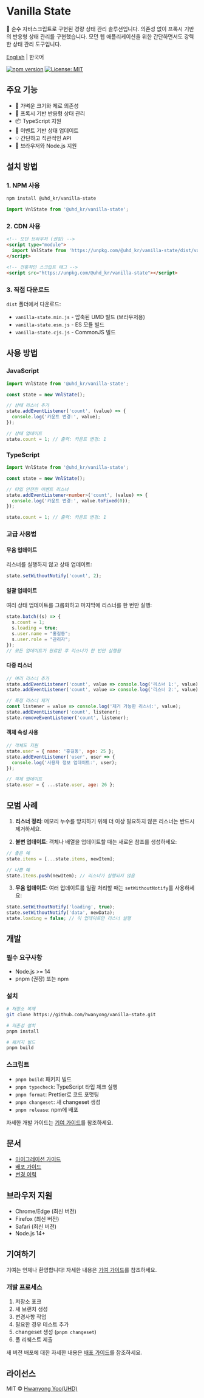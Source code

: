 # Vanilla State

🚀 순수 자바스크립트로 구현된 경량 상태 관리 솔루션입니다. 의존성 없이 프록시 기반의 반응형 상태 관리를 구현했습니다. 모던 웹 애플리케이션을 위한 간단하면서도 강력한 상태 관리 도구입니다.

[English](README.md) | 한국어

[![npm version](https://badge.fury.io/js/@uhd_kr/vanilla-state.svg)](https://badge.fury.io/js/@uhd_kr/vanilla-state)
[![License: MIT](https://img.shields.io/badge/License-MIT-yellow.svg)](https://opensource.org/licenses/MIT)

## 주요 기능

- 🚀 가벼운 크기와 제로 의존성
- 🔄 프록시 기반 반응형 상태 관리
- 📦 TypeScript 지원
- 🎯 이벤트 기반 상태 업데이트
- 💡 간단하고 직관적인 API
- 📱 브라우저와 Node.js 지원

## 설치 방법

### 1. NPM 사용
```bash
npm install @uhd_kr/vanilla-state
```

```javascript
import VnlState from '@uhd_kr/vanilla-state';
```

### 2. CDN 사용
```html
<!-- 모던 브라우저 (권장) -->
<script type="module">
  import VnlState from 'https://unpkg.com/@uhd_kr/vanilla-state/dist/vanilla-state.esm.js';
</script>

<!-- 전통적인 스크립트 태그 -->
<script src="https://unpkg.com/@uhd_kr/vanilla-state"></script>
```

### 3. 직접 다운로드
`dist` 폴더에서 다운로드:
- `vanilla-state.min.js` - 압축된 UMD 빌드 (브라우저용)
- `vanilla-state.esm.js` - ES 모듈 빌드
- `vanilla-state.cjs.js` - CommonJS 빌드

## 사용 방법

### JavaScript

```javascript
import VnlState from '@uhd_kr/vanilla-state';

const state = new VnlState();

// 상태 리스너 추가
state.addEventListener('count', (value) => {
  console.log('카운트 변경:', value);
});

// 상태 업데이트
state.count = 1; // 출력: 카운트 변경: 1
```

### TypeScript

```typescript
import VnlState from '@uhd_kr/vanilla-state';

const state = new VnlState();

// 타입 안전한 이벤트 리스너
state.addEventListener<number>('count', (value) => {
  console.log('카운트 변경:', value.toFixed(0));
});

state.count = 1; // 출력: 카운트 변경: 1
```

### 고급 사용법

#### 무음 업데이트
리스너를 실행하지 않고 상태 업데이트:
```javascript
state.setWithoutNotify('count', 2);
```

#### 일괄 업데이트
여러 상태 업데이트를 그룹화하고 마지막에 리스너를 한 번만 실행:
```javascript
state.batch((s) => {
  s.count = 1;
  s.loading = true;
  s.user.name = "홍길동";
  s.user.role = "관리자";
});
// 모든 업데이트가 완료된 후 리스너가 한 번만 실행됨
```

#### 다중 리스너
```javascript
// 여러 리스너 추가
state.addEventListener('count', value => console.log('리스너 1:', value));
state.addEventListener('count', value => console.log('리스너 2:', value));

// 특정 리스너 제거
const listener = value => console.log('제거 가능한 리스너:', value);
state.addEventListener('count', listener);
state.removeEventListener('count', listener);
```

#### 객체 속성 사용
```javascript
// 객체도 지원
state.user = { name: '홍길동', age: 25 };
state.addEventListener('user', user => {
  console.log('사용자 정보 업데이트:', user);
});

// 객체 업데이트
state.user = { ...state.user, age: 26 };
```

## 모범 사례

1. **리스너 정리**: 메모리 누수를 방지하기 위해 더 이상 필요하지 않은 리스너는 반드시 제거하세요.

2. **불변 업데이트**: 객체나 배열을 업데이트할 때는 새로운 참조를 생성하세요:
```javascript
// 좋은 예
state.items = [...state.items, newItem];

// 나쁜 예
state.items.push(newItem); // 리스너가 실행되지 않음
```

3. **무음 업데이트**: 여러 업데이트를 일괄 처리할 때는 `setWithoutNotify`를 사용하세요:
```javascript
state.setWithoutNotify('loading', true);
state.setWithoutNotify('data', newData);
state.loading = false; // 이 업데이트만 리스너 실행
```

## 개발

### 필수 요구사항
- Node.js >= 14
- pnpm (권장) 또는 npm

### 설치
```bash
# 저장소 복제
git clone https://github.com/hwanyong/vanilla-state.git

# 의존성 설치
pnpm install

# 패키지 빌드
pnpm build
```

### 스크립트
- `pnpm build`: 패키지 빌드
- `pnpm typecheck`: TypeScript 타입 체크 실행
- `pnpm format`: Prettier로 코드 포맷팅
- `pnpm changeset`: 새 changeset 생성
- `pnpm release`: npm에 배포

자세한 개발 가이드는 [기여 가이드](CONTRIBUTING.md)를 참조하세요.

## 문서

- [마이그레이션 가이드](docs/MIGRATION.md)
- [배포 가이드](docs/DEPLOYMENT.md)
- [변경 이력](docs/CHANGELOG.md)

## 브라우저 지원

- Chrome/Edge (최신 버전)
- Firefox (최신 버전)
- Safari (최신 버전)
- Node.js 14+

## 기여하기

기여는 언제나 환영합니다! 자세한 내용은 [기여 가이드](CONTRIBUTING.md)를 참조하세요.

### 개발 프로세스
1. 저장소 포크
2. 새 브랜치 생성
3. 변경사항 작업
4. 필요한 경우 테스트 추가
5. changeset 생성 (`pnpm changeset`)
6. 풀 리퀘스트 제출

새 버전 배포에 대한 자세한 내용은 [배포 가이드](docs/DEPLOYMENT.md)를 참조하세요.

## 라이선스

MIT © [Hwanyong Yoo(UHD)](https://github.com/hwanyong)